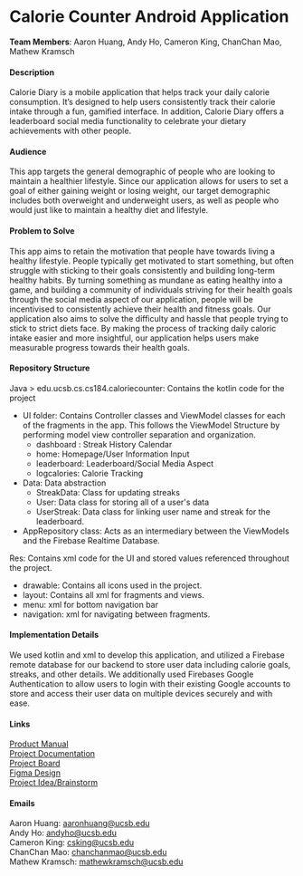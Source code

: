 # Calorie Counter Android Application

**Team Members**: Aaron Huang, Andy Ho, Cameron King, ChanChan Mao, Mathew Kramsch 

#### Description
Calorie Diary is a mobile application that helps track your daily calorie consumption. It’s designed to help users consistently track their calorie intake through a fun, gamified interface. In addition, Calorie Diary offers a leaderboard social media functionality to celebrate your dietary achievements with other people.

#### Audience
This app targets the general demographic of people who are looking to maintain a healthier lifestyle. Since our application allows for users to set a goal of either gaining weight or losing weight, our target demographic includes both overweight and underweight users, as well as people who would just like to maintain a healthy diet and lifestyle.

#### Problem to Solve
This app aims to retain the motivation that people have towards living a healthy lifestyle. People typically get motivated to start something, but often struggle with sticking to their goals consistently and building long-term healthy habits. By turning something as mundane as eating healthy into a game, and building a community of individuals striving for their health goals through the social media aspect of our application, people will be incentivised to consistently achieve their health and fitness goals. Our application also aims to solve the difficulty and hassle that people trying to stick to strict diets face. By making the process of tracking daily caloric intake easier and more insightful, our application helps users make measurable progress towards their health goals.

#### Repository Structure
Java > edu.ucsb.cs.cs184.caloriecounter: Contains the kotlin code for the project 
- UI folder: Contains Controller classes and ViewModel classes for each of the fragments in the app. This follows the ViewModel Structure by performing model view controller separation and organization. 
	- dashboard : Streak History Calendar
	- home: Homepage/User Information Input 
	- leaderboard: Leaderboard/Social Media Aspect
	- logcalories: Calorie Tracking
- Data: Data abstraction 
	- StreakData: Class for updating streaks 
	- User: Data class for storing all of a user's data
	- UserStreak: Data class for linking user name and streak for the leaderboard. 
- AppRepository class: Acts as an intermediary between the ViewModels and the Firebase Realtime Database. 

Res: Contains xml code for the UI and stored values referenced throughout the project. 
- drawable: Contains all icons used in the project. 
- layout: Contains all xml for fragments and views. 
- menu: xml for bottom navigation bar
- navigation: xml for navigating between fragments. 

#### Implementation Details
We used kotlin and xml to develop this application, and utilized a Firebase remote database for our backend to store user data including calorie goals, streaks, and other details. We additionally used Firebases Google Authentication to allow users to login with their existing Google accounts to store and access their user data on multiple devices securely and with ease.

#### Links
[Product Manual](https://docs.google.com/document/d/12e9VtqA195yRl4WJHmGE9InMMcmSgRwnq0iMYBpRaMc/edit) \
[Project Documentation](https://docs.google.com/document/d/1C3jKW0eY5vk2FBU2KxfJt62THZBQ9Zhku9-dq8PkYh4/edit) \
[Project Board](https://github.com/cs184-project-group-05/calorie_counter/projects/2) \
[Figma Design](https://www.figma.com/file/lXWhOFhHbkRhhZmBhvAHbZ/MVP-Design?node-id=0%3A1) \
[Project Idea/Brainstorm](https://docs.google.com/document/d/16ygNktoWMI5ws5bw9VOr405scNEsafuZl3CZEMSH3sw/edit)

#### Emails
Aaron Huang: aaronhuang@ucsb.edu \
Andy Ho: andyho@ucsb.edu \
Cameron King: csking@ucsb.edu \
ChanChan Mao: chanchanmao@ucsb.edu \
Mathew Kramsch: mathewkramsch@ucsb.edu
